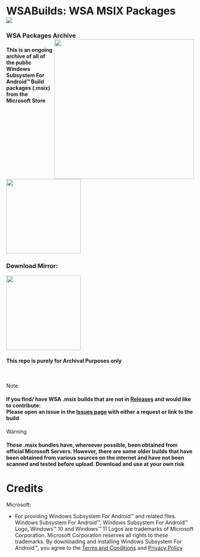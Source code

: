 # WSABuilds: WSA MSIX Packages &nbsp; &nbsp; <img src="https://img.shields.io/github/downloads/MustardChef/WSAArchives/total?label=Total%20Downloads&style=for-the-badge"/> 
### WSA Packages Archive [<img align="right" src="https://invidget.switchblade.xyz/2thee7zzHZ" style="width: 375px;"/>](https://discord.gg/2thee7zzHZ)

#### This is an ongoing archive of all of the public Windows Subsystem For Android™ Build packages (.msix) from the Microsoft Store
[<img src="https://get.microsoft.com/images/en-GB%20dark.svg" style="width: 200px;"/>](https://apps.microsoft.com/store/detail/windows-subsystem-for-android%E2%84%A2-with-amazon-appstore/9P3395VX91NR?hl=en-us&gl=us)

### Download Mirror:

[<img src="https://img.shields.io/badge/OneDrive-white?style=for-the-badge&logo=Microsoft%20OneDrive&logoColor=0078D4" style="width: 200px;"/>](https://x6cgr-my.sharepoint.com/:f:/g/personal/mcdt_x6cgr_onmicrosoft_com/EgSWYr5JLjFNkSmNydPNFKsBJAlCKj61c6BbbbVGPglASA?e=weIk7y)



#### This repo is purely for Archival Purposes only

</br>

> [!NOTE]
> #### If you find/ have WSA .msix builds that are not in [Releases](https://github.com/MustardChef/WSAArchives/releases) and would like to contribute:<br/> Please open an issue in the [Issues page](https://github.com/MustardChef/WSAArchives/issues) with either a request or link to the build 

> [!WARNING] 
> #### These .msix bundles have, whereever possible, been obtained from official Microsoft Servers. However, there are some older builds that have been obtained from various sources on the internet and have not been scanned and tested before upload. Download and use at your own risk


# Credits
Microsoft: 
- For providing Windows Subsystem For Android™ and related files. Windows Subsystem For Android™, Windows Subsystem For Android™ Logo, Windows™ 10 and Windows™ 11 Logos are trademarks of Microsoft Corporation. Microsoft Corporation reserves all rights to these trademarks. By downloading and installing Windows Subsystem For Android™, you agree to the [Terms and Conditions](https://support.microsoft.com/en-gb/windows/microsoft-software-license-terms-microsoft-windows-subsystem-for-android-cf8dfb03-ba62-4daa-b7f3-e2cb18f968ad) and [Privacy Policy](https://privacy.microsoft.com/en-gb/privacystatement)
